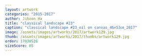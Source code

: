 ```yaml
---
layout: artwork
categories: "2015-2017"
author: Jihoon Ha
title: "classical landscape #23"
caption: "classical landscape #23_oil on canvas_46×53㎝_2017"
image: /assets/images/artworks/2017/artwork129.jpg
thumb: /assets/images/artworks/2017/thumbs/artwork129.jpg
order: 17030526
sizeScore: 05
---
```

